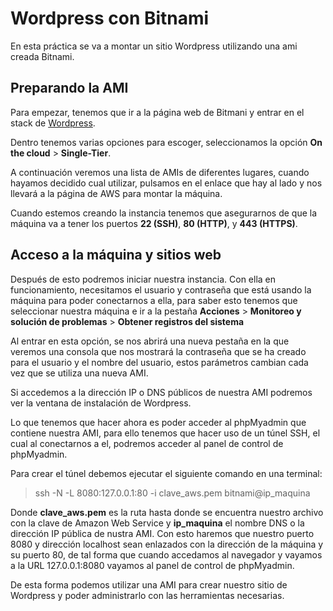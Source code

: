 # Wordpress con Bitnami

En esta práctica se va a montar un sitio Wordpress utilizando una ami creada Bitnami.

## Preparando la AMI

Para empezar, tenemos que ir a la página web de Bitmani y entrar en el stack de [Wordpress](https://bitnami.com/stack/wordpress/cloud/aws/amis).

Dentro tenemos varias opciones para escoger, seleccionamos la opción **On the cloud** > **Single-Tier**.

A continuación veremos una lista de AMIs de diferentes lugares, cuando hayamos decidido cual utilizar, pulsamos en el enlace que hay al lado y nos llevará a la página de AWS para montar la máquina.

Cuando estemos creando la instancia tenemos que asegurarnos de que la máquina va a tener los puertos **22 (SSH)**, **80 (HTTP)**, y **443 (HTTPS)**.

## Acceso a la máquina y sitios web
Después de esto podremos iniciar nuestra instancia. Con ella en funcionamiento, necesitamos el usuario y contraseña que está usando la máquina para poder conectarnos a ella, para saber esto tenemos que seleccionar nuestra máquina e ir a la pestaña **Acciones** > **Monitoreo y solución de problemas** > **Obtener registros del sistema**

Al entrar en esta opción, se nos abrirá una nueva  pestaña en la que veremos una consola que nos mostrará la contraseña que se ha creado para el usuario y el nombre del usuario, estos parámetros cambian cada vez que se utiliza una nueva AMI.

Si accedemos a la dirección IP o DNS públicos de nuestra AMI podremos ver la ventana de instalación de Wordpress.

Lo que tenemos que hacer ahora es poder acceder al phpMyadmin que contiene nuestra AMI, para ello tenemos que hacer uso de un túnel SSH, el cual al conectarnos a el, podremos acceder al panel de control de phpMyadmin.

Para crear el túnel debemos ejecutar el siguiente comando en una terminal:

>ssh -N -L 8080:127.0.0.1:80 -i clave_aws.pem bitnami@ip_maquina

Donde **clave_aws.pem** es la ruta hasta donde se encuentra nuestro archivo con la clave de Amazon Web Service y **ip_maquina** el nombre DNS o la dirección IP pública de nustra AMI. Con esto haremos que nuestro puerto 8080 y dirección localhost sean enlazados con la dirección de la máquina y su puerto 80, de tal forma que cuando accedamos al navegador y vayamos a la URL 127.0.0.1:8080 vayamos al panel de control de phpMyadmin.

De esta forma podemos utilizar una AMI para crear nuestro sitio de Wordpress y poder administrarlo con las herramientas necesarias.
